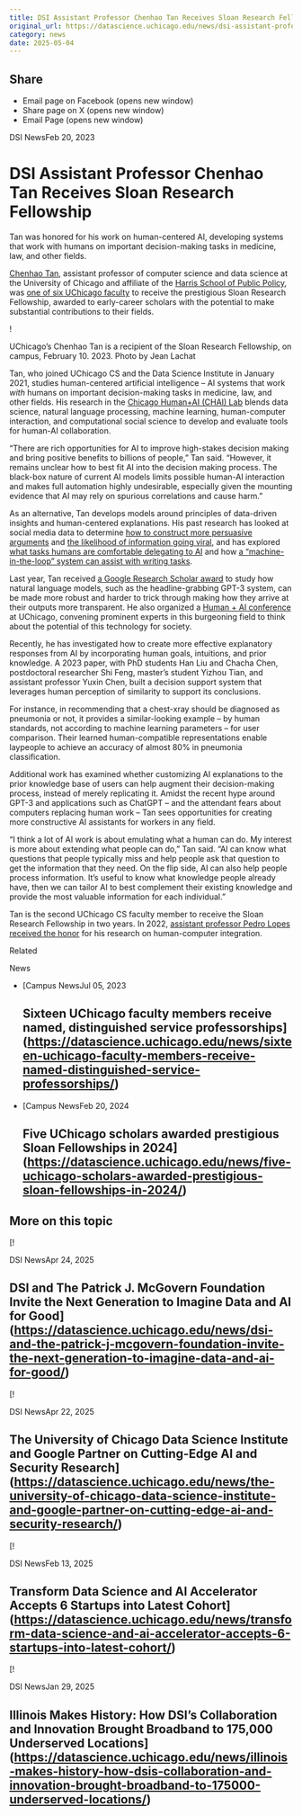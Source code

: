 ```yaml
---
title: DSI Assistant Professor Chenhao Tan Receives Sloan Research Fellowship – DSI
original_url: https://datascience.uchicago.edu/news/dsi-assistant-professor-chenhao-tan-receives-sloan-research-fellowship
category: news
date: 2025-05-04
---
```


## Share

* Email page on Facebook (opens new window)
* Share page on X (opens new window)
* Email Page (opens new window)

<!-- Table-like structure detected -->

DSI NewsFeb 20, 2023

# DSI Assistant Professor Chenhao Tan Receives Sloan Research Fellowship

Tan was honored for his work on human-centered AI, developing systems that work with humans on important decision-making tasks in medicine, law, and other fields.

[Chenhao Tan](/people/chenhao-tan/), assistant professor of computer science and data science at the University of Chicago and affiliate of the [Harris School of Public Policy](http://harris.uchicago.edu), was [one of six UChicago faculty](https://cs.uchicago.edu/news/assistant-professor-chenhao-tan-receives-sloan-research-fellowship/) to receive the prestigious Sloan Research Fellowship, awarded to early-career scholars with the potential to make substantial contributions to their fields.

!

UChicago’s Chenhao Tan is a recipient of the Sloan Research Fellowship, on campus, February 10. 2023. Photo by Jean Lachat

Tan, who joined UChicago CS and the Data Science Institute in January 2021, studies human-centered artificial intelligence – AI systems that work *with* humans on important decision-making tasks in medicine, law, and other fields. His research in the [Chicago Human+AI (CHAI) Lab](https://chicagohai.github.io/) blends data science, natural language processing, machine learning, human-computer interaction, and computational social science to develop and evaluate tools for human-AI collaboration.

“There are rich opportunities for AI to improve high-stakes decision making and bring positive benefits to billions of people,” Tan said. “However, it remains unclear how to best fit AI into the decision making process. The black-box nature of current AI models limits possible human-AI interaction and makes full automation highly undesirable, especially given the mounting evidence that AI may rely on spurious correlations and cause harm.”

As an alternative, Tan develops models around principles of data-driven insights and human-centered explanations. His past research has looked at social media data to determine [how to construct more persuasive arguments](https://chenhaot.com/papers/changemyview.html) and [the likelihood of information going viral](https://chenhaot.com/papers/wording-for-propagation.html), and has explored [what tasks humans are comfortable delegating to AI](https://chenhaot.com/papers/delegability.html) and how [a “machine-in-the-loop” system can assist with writing tasks](https://chenhaot.com/papers/creative-writing-with-a-machine-in-the-loop.html).

Last year, Tan received [a Google Research Scholar award](https://cs.uchicago.edu/news/faculty-bill-fefferman-and-chenhao-tan-receive-google-research-scholar-awards/) to study how natural language models, such as the headline-grabbing GPT-3 system, can be made more robust and harder to trick through making how they arrive at their outputs more transparent. He also organized a [Human + AI conference](https://datascience.uchicago.edu/events/human-ai-conference/) at UChicago, convening prominent experts in this burgeoning field to think about the potential of this technology for society.

Recently, he has investigated how to create more effective explanatory responses from AI by incorporating human goals, intuitions, and prior knowledge. A 2023 paper, with PhD students Han Liu and Chacha Chen, postdoctoral researcher Shi Feng, master’s student Yizhou Tian, and assistant professor Yuxin Chen, built a decision support system that leverages human perception of similarity to support its conclusions.

For instance, in recommending that a chest-xray should be diagnosed as pneumonia or not, it provides a similar-looking example – by human standards, not according to machine learning parameters – for user comparison. Their learned human-compatible representations enable laypeople to achieve an accuracy of almost 80% in pneumonia classification.

Additional work has examined whether customizing AI explanations to the prior knowledge base of users can help augment their decision-making process, instead of merely replicating it. Amidst the recent hype around GPT-3 and applications such as ChatGPT – and the attendant fears about computers replacing human work – Tan sees opportunities for creating more constructive AI assistants for workers in any field.

“I think a lot of AI work is about emulating what a human can do. My interest is more about extending what people can do,” Tan said. “AI can know what questions that people typically miss and help people ask that question to get the information that they need. On the flip side, AI can also help people process information. It’s useful to know what knowledge people already have, then we can tailor AI to best complement their existing knowledge and provide the most valuable information for each individual.”

Tan is the second UChicago CS faculty member to receive the Sloan Research Fellowship in two years. In 2022, [assistant professor Pedro Lopes received the honor](https://cs.uchicago.edu/news/assistant-professor-pedro-lopes-receives-sloan-research-fellowship/) for his research on human-computer integration.

Related

News

* [Campus NewsJul 05, 2023

  ## Sixteen UChicago faculty members receive named, distinguished service professorships](https://datascience.uchicago.edu/news/sixteen-uchicago-faculty-members-receive-named-distinguished-service-professorships/)
* [Campus NewsFeb 20, 2024

  ## Five UChicago scholars awarded prestigious Sloan Fellowships in 2024](https://datascience.uchicago.edu/news/five-uchicago-scholars-awarded-prestigious-sloan-fellowships-in-2024/)

## More on this topic

[!

DSI NewsApr 24, 2025

## DSI and The Patrick J. McGovern Foundation Invite the Next Generation to Imagine Data and AI for Good](https://datascience.uchicago.edu/news/dsi-and-the-patrick-j-mcgovern-foundation-invite-the-next-generation-to-imagine-data-and-ai-for-good/)
[!

DSI NewsApr 22, 2025

## The University of Chicago Data Science Institute and Google Partner on Cutting-Edge AI and Security Research](https://datascience.uchicago.edu/news/the-university-of-chicago-data-science-institute-and-google-partner-on-cutting-edge-ai-and-security-research/)
[!

DSI NewsFeb 13, 2025

## Transform Data Science and AI Accelerator Accepts 6 Startups into Latest Cohort](https://datascience.uchicago.edu/news/transform-data-science-and-ai-accelerator-accepts-6-startups-into-latest-cohort/)
[!

DSI NewsJan 29, 2025

## Illinois Makes History: How DSI’s Collaboration and Innovation Brought Broadband to 175,000 Underserved Locations](https://datascience.uchicago.edu/news/illinois-makes-history-how-dsis-collaboration-and-innovation-brought-broadband-to-175000-underserved-locations/)